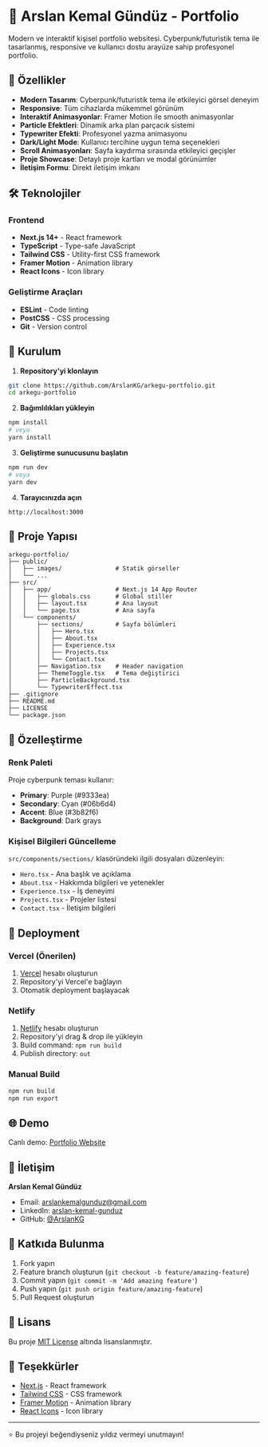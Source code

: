 # 🚀 Arslan Kemal Gündüz - Portfolio

Modern ve interaktif kişisel portfolio websitesi. Cyberpunk/futuristik tema ile tasarlanmış, responsive ve kullanıcı dostu arayüze sahip profesyonel portfolio.

## 🌟 Özellikler

- **Modern Tasarım**: Cyberpunk/futuristik tema ile etkileyici görsel deneyim
- **Responsive**: Tüm cihazlarda mükemmel görünüm
- **Interaktif Animasyonlar**: Framer Motion ile smooth animasyonlar
- **Particle Efektleri**: Dinamik arka plan parçacık sistemi
- **Typewriter Efekti**: Profesyonel yazma animasyonu
- **Dark/Light Mode**: Kullanıcı tercihine uygun tema seçenekleri
- **Scroll Animasyonları**: Sayfa kaydırma sırasında etkileyici geçişler
- **Proje Showcase**: Detaylı proje kartları ve modal görünümler
- **İletişim Formu**: Direkt iletişim imkanı

## 🛠️ Teknolojiler

### Frontend
- **Next.js 14+** - React framework
- **TypeScript** - Type-safe JavaScript
- **Tailwind CSS** - Utility-first CSS framework
- **Framer Motion** - Animation library
- **React Icons** - Icon library

### Geliştirme Araçları
- **ESLint** - Code linting
- **PostCSS** - CSS processing
- **Git** - Version control

## 🚀 Kurulum

1. **Repository'yi klonlayın**
```bash
git clone https://github.com/ArslanKG/arkegu-portfolio.git
cd arkegu-portfolio
```

2. **Bağımlılıkları yükleyin**
```bash
npm install
# veya
yarn install
```

3. **Geliştirme sunucusunu başlatın**
```bash
npm run dev
# veya
yarn dev
```

4. **Tarayıcınızda açın**
```
http://localhost:3000
```

## 📁 Proje Yapısı

```
arkegu-portfolio/
├── public/
│   ├── images/               # Statik görseller
│   └── ...
├── src/
│   ├── app/                  # Next.js 14 App Router
│   │   ├── globals.css       # Global stiller
│   │   ├── layout.tsx        # Ana layout
│   │   └── page.tsx          # Ana sayfa
│   └── components/
│       ├── sections/         # Sayfa bölümleri
│       │   ├── Hero.tsx
│       │   ├── About.tsx
│       │   ├── Experience.tsx
│       │   ├── Projects.tsx
│       │   └── Contact.tsx
│       ├── Navigation.tsx    # Header navigation
│       ├── ThemeToggle.tsx   # Tema değiştirici
│       ├── ParticleBackground.tsx
│       └── TypewriterEffect.tsx
├── .gitignore
├── README.md
├── LICENSE
└── package.json
```

## 🎨 Özelleştirme

### Renk Paleti
Proje cyberpunk teması kullanır:
- **Primary**: Purple (#9333ea)
- **Secondary**: Cyan (#06b6d4)
- **Accent**: Blue (#3b82f6)
- **Background**: Dark grays

### Kişisel Bilgileri Güncelleme
`src/components/sections/` klasöründeki ilgili dosyaları düzenleyin:
- `Hero.tsx` - Ana başlık ve açıklama
- `About.tsx` - Hakkımda bilgileri ve yetenekler
- `Experience.tsx` - İş deneyimi
- `Projects.tsx` - Projeler listesi
- `Contact.tsx` - İletişim bilgileri

## 🚀 Deployment

### Vercel (Önerilen)
1. [Vercel](https://vercel.com) hesabı oluşturun
2. Repository'yi Vercel'e bağlayın
3. Otomatik deployment başlayacak

### Netlify
1. [Netlify](https://netlify.com) hesabı oluşturun
2. Repository'yi drag & drop ile yükleyin
3. Build command: `npm run build`
4. Publish directory: `out`

### Manual Build
```bash
npm run build
npm run export
```

## 🌐 Demo

Canlı demo: [Portfolio Website](https://arkegu-portfolio.vercel.app)

## 📧 İletişim

**Arslan Kemal Gündüz**
- Email: arslankemalgunduz@gmail.com
- LinkedIn: [arslan-kemal-gunduz](https://www.linkedin.com/in/arslan-kemal-gunduz)
- GitHub: [@ArslanKG](https://github.com/ArslanKG)

## 🤝 Katkıda Bulunma

1. Fork yapın
2. Feature branch oluşturun (`git checkout -b feature/amazing-feature`)
3. Commit yapın (`git commit -m 'Add amazing feature'`)
4. Push yapın (`git push origin feature/amazing-feature`)
5. Pull Request oluşturun

## 📄 Lisans

Bu proje [MIT License](LICENSE) altında lisanslanmıştır.

## 🙏 Teşekkürler

- [Next.js](https://nextjs.org/) - React framework
- [Tailwind CSS](https://tailwindcss.com/) - CSS framework
- [Framer Motion](https://www.framer.com/motion/) - Animation library
- [React Icons](https://react-icons.github.io/react-icons/) - Icon library

---

⭐ Bu projeyi beğendiyseniz yıldız vermeyi unutmayın!